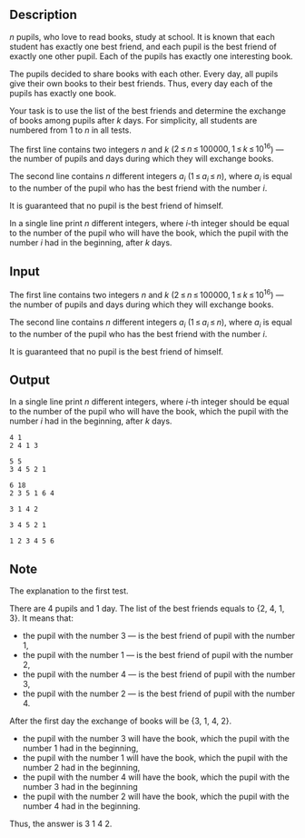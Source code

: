 ## Description

<div><p><span class="tex-span"><i>n</i></span> pupils, who love to read books, study at school. It is known that each student has exactly one best friend, and each pupil is the best friend of exactly one other pupil. Each of the pupils has exactly one interesting book.</p><p>The pupils decided to share books with each other. Every day, all pupils give their own books to their best friends. Thus, every day each of the pupils has exactly one book.</p><p>Your task is to use the list of the best friends and determine the exchange of books among pupils after <span class="tex-span"><i>k</i></span> days. For simplicity, all students are numbered from 1 to <span class="tex-span"><i>n</i></span> in all tests.</p></div><div class="input-specification"><p>The first line contains two integers <span class="tex-span"><i>n</i></span> and <span class="tex-span"><i>k</i></span> (<span class="tex-span">2 ≤ <i>n</i> ≤ 100000, 1 ≤ <i>k</i> ≤ 10<sup class="upper-index">16</sup></span>) — the number of pupils and days during which they will exchange books.</p><p>The second line contains <span class="tex-span"><i>n</i></span> different integers <span class="tex-span"><i>a</i><sub class="lower-index"><i>i</i></sub></span> (<span class="tex-span">1 ≤ <i>a</i><sub class="lower-index"><i>i</i></sub> ≤ <i>n</i></span>), where <span class="tex-span"><i>a</i><sub class="lower-index"><i>i</i></sub></span> is equal to the number of the pupil who has the best friend with the number <span class="tex-span"><i>i</i></span>.</p><p>It is guaranteed that no pupil is the best friend of himself.</p></div><div class="output-specification"><p>In a single line print <span class="tex-span"><i>n</i></span> different integers, where <span class="tex-span"><i>i</i></span>-th integer should be equal to the number of the pupil who will have the book, which the pupil with the number <span class="tex-span"><i>i</i></span> had in the beginning, after <span class="tex-span"><i>k</i></span> days.</p></div>

## Input

<p>The first line contains two integers <span class="tex-span"><i>n</i></span> and <span class="tex-span"><i>k</i></span> (<span class="tex-span">2 ≤ <i>n</i> ≤ 100000, 1 ≤ <i>k</i> ≤ 10<sup class="upper-index">16</sup></span>) — the number of pupils and days during which they will exchange books.</p><p>The second line contains <span class="tex-span"><i>n</i></span> different integers <span class="tex-span"><i>a</i><sub class="lower-index"><i>i</i></sub></span> (<span class="tex-span">1 ≤ <i>a</i><sub class="lower-index"><i>i</i></sub> ≤ <i>n</i></span>), where <span class="tex-span"><i>a</i><sub class="lower-index"><i>i</i></sub></span> is equal to the number of the pupil who has the best friend with the number <span class="tex-span"><i>i</i></span>.</p><p>It is guaranteed that no pupil is the best friend of himself.</p>

## Output

<p>In a single line print <span class="tex-span"><i>n</i></span> different integers, where <span class="tex-span"><i>i</i></span>-th integer should be equal to the number of the pupil who will have the book, which the pupil with the number <span class="tex-span"><i>i</i></span> had in the beginning, after <span class="tex-span"><i>k</i></span> days.</p>





```input1
4 1
2 4 1 3

```




```input2
5 5
3 4 5 2 1

```




```input3
6 18
2 3 5 1 6 4

```




```output1
3 1 4 2 

```




```output2
3 4 5 2 1 

```




```output3
1 2 3 4 5 6 

```



## Note

<p>The explanation to the first test.</p><p>There are 4 pupils and 1 day. The list of the best friends equals to {2, 4, 1, 3}. It means that:</p><ul> <li> the pupil with the number 3 — is the best friend of pupil with the number 1, </li><li> the pupil with the number 1 — is the best friend of pupil with the number 2, </li><li> the pupil with the number 4 — is the best friend of pupil with the number 3, </li><li> the pupil with the number 2 — is the best friend of pupil with the number 4. </li></ul><p>After the first day the exchange of books will be {3, 1, 4, 2}.</p><ul> <li> the pupil with the number 3 will have the book, which the pupil with the number 1 had in the beginning, </li><li> the pupil with the number 1 will have the book, which the pupil with the number 2 had in the beginning, </li><li> the pupil with the number 4 will have the book, which the pupil with the number 3 had in the beginning </li><li> the pupil with the number 2 will have the book, which the pupil with the number 4 had in the beginning. </li></ul><p>Thus, the answer is <span class="tex-font-style-bf">3 1 4 2</span>.</p>
